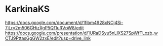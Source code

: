 # KarkinaKS
https://docs.google.com/document/d/1fibm4928xNCj4Si-7iLry2m506GHizXgP5Qf1uRVpW8/edit
https://docs.google.com/presentation/d/1URaDSyu5nLlXS27SpWfTLxzb_wCTJ9PttasGgGW2zxE/edit?usp=drive_link

